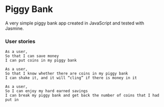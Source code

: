 # Piggy Bank

A very simple piggy bank app created in JavaScript and tested with Jasmine.

### User stories
```
As a user,
So that I can save money
I can put coins in my piggy bank
```
```
As a user,
So that I know whether there are coins in my piggy bank
I can shake it, and it will “cling” if there is money in it
```
```
As a user,
So I can enjoy my hard earned savings
I can break my piggy bank and get back the number of coins that I had put in
```
